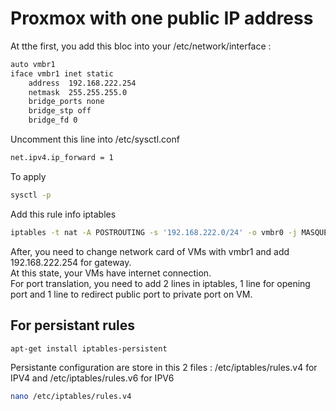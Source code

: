 # Proxmox with one public IP address
At tthe first, you add this bloc into your /etc/network/interface :   
```bash
auto vmbr1
iface vmbr1 inet static
	address  192.168.222.254
	netmask  255.255.255.0
	bridge_ports none
	bridge_stp off
	bridge_fd 0
```
Uncomment this line into /etc/sysctl.conf   
```bash
net.ipv4.ip_forward = 1
```
To apply   
```bash
sysctl -p
```
Add this rule info iptables   
```bash
iptables -t nat -A POSTROUTING -s '192.168.222.0/24' -o vmbr0 -j MASQUERADE
```
After, you need to change network card of VMs with vmbr1 and add 192.168.222.254 for gateway.   
At this state, your VMs have internet connection.    
For port translation, you need to add 2 lines in iptables, 1 line for opening port and 1 line to redirect public port to private port on VM.   


## For persistant rules
```bash
apt-get install iptables-persistent
```
Persistante configuration are store in this 2 files : /etc/iptables/rules.v4 for IPV4 and /etc/iptables/rules.v6 for IPV6
```bash
nano /etc/iptables/rules.v4
```
